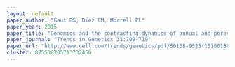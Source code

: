 ```yaml
---
layout: default
paper_author: "Gaut BS, Diez CM, Morrell PL"
paper_year: 2015
paper_title: "Genomics and the contrasting dynamics of annual and perennial domestication"
paper_journal: "Trends in Genetics 31:709-719"
paper_url: "http://www.cell.com/trends/genetics/pdf/S0168-9525(15)00188-2.pdf"
cluster: 875538705713732450
---
```

